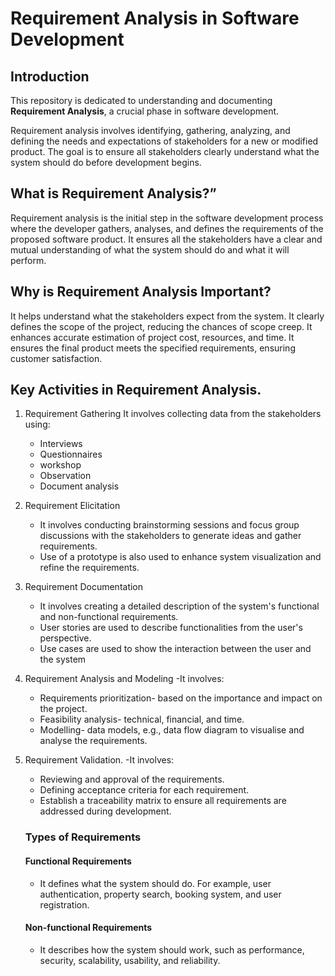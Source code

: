 # Requirement Analysis in Software Development

## Introduction

This repository is dedicated to understanding and documenting **Requirement Analysis**, a crucial phase in software development. 

Requirement analysis involves identifying, gathering, analyzing, and defining the needs and expectations of stakeholders for a new or modified product. The goal is to ensure all stakeholders clearly understand what the system should do before development begins.

## What is Requirement Analysis?”
Requirement analysis is the initial step in the software development process where the developer gathers, analyses, and defines the requirements of the proposed software product. It ensures all the stakeholders have a clear and mutual understanding of what the system should do and what it will perform.

## Why is Requirement Analysis Important?
It helps understand what the stakeholders expect from the system.
It clearly defines the scope of the project, reducing the chances of scope creep.
It enhances accurate estimation of project cost, resources, and time.
It ensures the final product meets the specified requirements, ensuring customer satisfaction.

## Key Activities in Requirement Analysis.
  1. Requirement Gathering
     It involves collecting data from the stakeholders using:
     - Interviews
     - Questionnaires
     - workshop
     - Observation
     - Document analysis
  3. Requirement Elicitation
     - It involves conducting brainstorming sessions and focus group discussions with the stakeholders to generate ideas and gather requirements.
     - Use of a prototype is also used to enhance system visualization and refine the requirements. 
  5. Requirement Documentation
     - It involves creating a detailed description of the system's functional and non-functional requirements.
     - User stories are used to describe functionalities from the user's perspective.
     - Use cases are used to show the interaction between the user and the system
  7. Requirement Analysis and Modeling
     -It involves:
       * Requirements prioritization- based on the importance and impact on the project.
       * Feasibility analysis- technical, financial, and time.
       * Modelling- data models, e.g., data flow diagram to visualise and analyse the requirements.
  9. Requirement Validation.
      -It involves:
       * Reviewing and approval of the requirements.
       * Defining acceptance criteria for each requirement.
       * Establish a traceability matrix to ensure all requirements are addressed during development.
    
     ### Types of Requirements

     #### Functional Requirements
      * It defines what the system should do. For example, user authentication, property search, booking system, and user registration.

     #### Non-functional Requirements
      * It describes how the system should work, such as performance, security, scalability, usability, and reliability.
